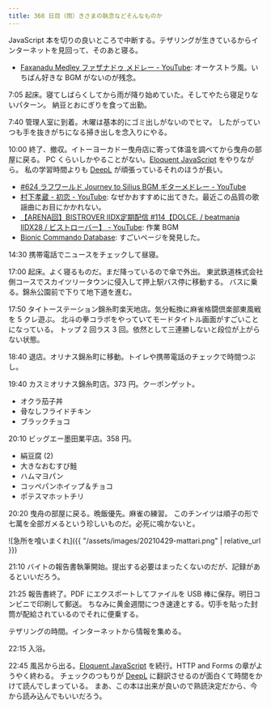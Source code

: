 ```yaml
---
title: 368 日目（雨）きさまの執念などそんなものか
---
```


JavaScript 本を切りの良いところで中断する。テザリングが生きているからインターネットを見回って、そのあと寝る。

* [Faxanadu Medley ファザナドゥ メドレー - YouTube](https://www.youtube.com/watch?v=8g_8SjVlveE):
  オーケストラ風。いちばん好きな BGM がないのが残念。

7:05 起床。寝てしばらくしてから雨が降り始めていた。そしてやたら寝足りないパターン。
納豆とおにぎりを食って出勤。

7:40 管理人室に到着。木曜は基本的にゴミ出しがないのでヒマ。
したがっていつも手を抜きがちになる掃き出しを念入りにやる。

10:00 終了、撤収。イトーヨーカドー曳舟店に寄って体温を調べてから曳舟の部屋に戻る。
PC くらいしかやることがない。[Eloquent JavaScript][Haverbeke18] をやりながら。
私の学習時間よりも [DeepL] が頑張っているそれのほうが長い。

* [&#x23;624 ラフワールド Journey to Silius BGM ギターメドレー - YouTube](https://www.youtube.com/watch?v=XnkuMbqt284)
* [村下孝蔵 - 初恋 - YouTube](https://www.youtube.com/watch?v=mQfEP9KSJt8): なぜかおすすめに出てきた。最近この品質の歌謡曲にお目にかかれない。
* [【ARENA回】BISTROVER IIDX定期配信 &#x23;114【DOLCE. / beatmania IIDX28 / ビストローバー】 - YouTube](https://www.youtube.com/watch?v=pt6xUV-C3ew): 作業 BGM
* [Bionic Commando Database](http://www.thealmightyguru.com/Reviews/BionicCommando/Wiki/index.php?title=Main_Page): すごいページを発見した。

14:30 携帯電話でニュースをチェックして昼寝。

17:00 起床。よく寝るものだ。まだ降っているので傘で外出。
東武鉄道株式会社側コースでスカイツリータウンに侵入して押上駅バス停に移動する。
バスに乗る。錦糸公園前で下りて地下道を進む。

17:50 タイトーステーション錦糸町楽天地店。気分転換に麻雀格闘倶楽部東風戦を 5 クレ遊ぶ。
北斗の拳コラボをやっていてモードタイトル画面がすごいことになっている。
トップ 2 回ラス 3 回。依然として三連勝しないと段位が上がらない状態。

18:40 退店。オリナス錦糸町に移動。トイレや携帯電話のチェックで時間つぶし。

19:40 カスミオリナス錦糸町店。373 円。クーポンゲット。

* オクラ茄子丼
* 骨なしフライドチキン
* ブラックチョコ

20:10 ビッグエー墨田業平店。358 円。

* 絹豆腐 (2)
* 大きなおむすび鮭
* ハムマヨパン
* コッペパンホイップ＆チョコ
* ポテスマホットチリ

20:20 曳舟の部屋に戻る。晩飯優先。麻雀の練習。
このチンイツは順子の形で七萬を全部ガメるという珍しいものだ。必死に鳴かないと。

![急所を喰いまくれ]({{ "/assets/images/20210429-mattari.png" | relative_url }})

21:10 バイトの報告書執筆開始。提出する必要はまったくないのだが、記録があるといいだろう。

21:25 報告書終了。PDF にエクスポートしてファイルを USB 棒に保存。明日コンビニで印刷して郵送。
ちなみに黄金週間につき速達とする。切手を貼った封筒が配給されているのでそれに便乗する。

テザリングの時間。インターネットから情報を集める。

22:15 入浴。

22:45 風呂から出る。[Eloquent JavaScript][Haverbeke18] を続行。HTTP and Forms の章がようやく終わる。
チェックのつもりが [DeepL] に翻訳させるのが面白くて時間をかけて読んでしまっている。
まあ、この本は出来が良いので熟読決定だから、今から読み込んでもいいだろう。

[DeepL]: https://www.deepl.com/translator
[Haverbeke18]: https://eloquentjavascript.net/
